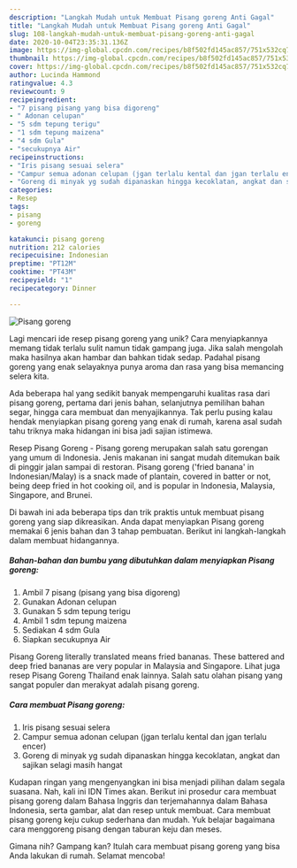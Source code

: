 ```yaml
---
description: "Langkah Mudah untuk Membuat Pisang goreng Anti Gagal"
title: "Langkah Mudah untuk Membuat Pisang goreng Anti Gagal"
slug: 108-langkah-mudah-untuk-membuat-pisang-goreng-anti-gagal
date: 2020-10-04T23:35:31.136Z
image: https://img-global.cpcdn.com/recipes/b8f502fd145ac857/751x532cq70/pisang-goreng-foto-resep-utama.jpg
thumbnail: https://img-global.cpcdn.com/recipes/b8f502fd145ac857/751x532cq70/pisang-goreng-foto-resep-utama.jpg
cover: https://img-global.cpcdn.com/recipes/b8f502fd145ac857/751x532cq70/pisang-goreng-foto-resep-utama.jpg
author: Lucinda Hammond
ratingvalue: 4.3
reviewcount: 9
recipeingredient:
- "7 pisang pisang yang bisa digoreng"
- " Adonan celupan"
- "5 sdm tepung terigu"
- "1 sdm tepung maizena"
- "4 sdm Gula"
- "secukupnya Air"
recipeinstructions:
- "Iris pisang sesuai selera"
- "Campur semua adonan celupan (jgan terlalu kental dan jgan terlalu encer)"
- "Goreng di minyak yg sudah dipanaskan hingga kecoklatan, angkat dan sajikan selagi masih hangat"
categories:
- Resep
tags:
- pisang
- goreng

katakunci: pisang goreng 
nutrition: 212 calories
recipecuisine: Indonesian
preptime: "PT12M"
cooktime: "PT43M"
recipeyield: "1"
recipecategory: Dinner

---
```



![Pisang goreng](https://img-global.cpcdn.com/recipes/b8f502fd145ac857/751x532cq70/pisang-goreng-foto-resep-utama.jpg)

Lagi mencari ide resep pisang goreng yang unik? Cara menyiapkannya memang tidak terlalu sulit namun tidak gampang juga. Jika salah mengolah maka hasilnya akan hambar dan bahkan tidak sedap. Padahal pisang goreng yang enak selayaknya punya aroma dan rasa yang bisa memancing selera kita.

Ada beberapa hal yang sedikit banyak mempengaruhi kualitas rasa dari pisang goreng, pertama dari jenis bahan, selanjutnya pemilihan bahan segar, hingga cara membuat dan menyajikannya. Tak perlu pusing kalau hendak menyiapkan pisang goreng yang enak di rumah, karena asal sudah tahu triknya maka hidangan ini bisa jadi sajian istimewa.

Resep Pisang Goreng - Pisang goreng merupakan salah satu gorengan yang umum di Indonesia. Jenis makanan ini sangat mudah ditemukan baik di pinggir jalan sampai di restoran. Pisang goreng (&#39;fried banana&#39; in Indonesian/Malay) is a snack made of plantain, covered in batter or not, being deep fried in hot cooking oil, and is popular in Indonesia, Malaysia, Singapore, and Brunei.


Di bawah ini ada beberapa tips dan trik praktis untuk membuat pisang goreng yang siap dikreasikan. Anda dapat menyiapkan Pisang goreng memakai 6 jenis bahan dan 3 tahap pembuatan. Berikut ini langkah-langkah dalam membuat hidangannya.

<!--inarticleads1-->

##### Bahan-bahan dan bumbu yang dibutuhkan dalam menyiapkan Pisang goreng:

1. Ambil 7 pisang (pisang yang bisa digoreng)
1. Gunakan  Adonan celupan
1. Gunakan 5 sdm tepung terigu
1. Ambil 1 sdm tepung maizena
1. Sediakan 4 sdm Gula
1. Siapkan secukupnya Air


Pisang Goreng literally translated means fried bananas. These battered and deep fried bananas are very popular in Malaysia and Singapore. Lihat juga resep Pisang Goreng Thailand enak lainnya. Salah satu olahan pisang yang sangat populer dan merakyat adalah pisang goreng. 

<!--inarticleads2-->

##### Cara membuat Pisang goreng:

1. Iris pisang sesuai selera
1. Campur semua adonan celupan (jgan terlalu kental dan jgan terlalu encer)
1. Goreng di minyak yg sudah dipanaskan hingga kecoklatan, angkat dan sajikan selagi masih hangat


Kudapan ringan yang mengenyangkan ini bisa menjadi pilihan dalam segala suasana. Nah, kali ini IDN Times akan. Berikut ini prosedur cara membuat pisang goreng dalam Bahasa Inggris dan terjemahannya dalam Bahasa Indonesia, serta gambar, alat dan resep untuk membuat. Cara membuat pisang goreng keju cukup sederhana dan mudah. Yuk belajar bagaimana cara menggoreng pisang dengan taburan keju dan meses. 

Gimana nih? Gampang kan? Itulah cara membuat pisang goreng yang bisa Anda lakukan di rumah. Selamat mencoba!
